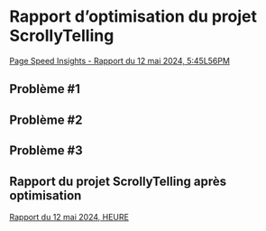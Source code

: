 #  Rapport d’optimisation du projet ScrollyTelling

[Page Speed Insights - Rapport du 12 mai 2024, 5:45L56PM](https://pagespeed.web.dev/analysis/https-abdelali-tim-momo-com/8xdjuzyz4k?form_factor=desktop)

## Problème #1

### 

### 
## Problème #2

### 

### 
## Problème #3

### 
### 

## Rapport du projet ScrollyTelling après optimisation

[Rapport du 12 mai 2024, HEURE]()

